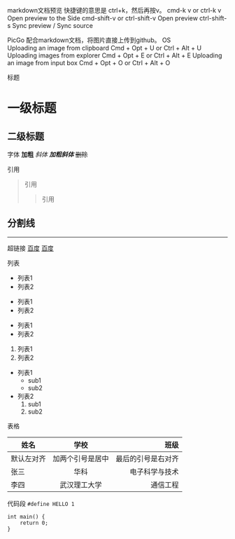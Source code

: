markdown文档预览
快捷键的意思是 ctrl+k，然后再按v。
cmd-k v or ctrl-k v	        Open preview to the Side
cmd-shift-v or ctrl-shift-v	Open preview
ctrl-shift-s	            Sync preview / Sync source

PicGo
配合markdown文档，将图片直接上传到github。
OS	
Uploading an image from clipboard	    Cmd + Opt + U or Ctrl + Alt + U
Uploading images from explorer		    Cmd + Opt + E or Ctrl + Alt + E
Uploading an image from input box       Cmd + Opt + O or Ctrl + Alt + O


标题
# 一级标题
## 二级标题

字体
**加粗**
*斜体*
***加粗斜体***
~~删除~~

引用
>引用
>>引用

分割线
---
***

超链接
[百度](https://www.baidu.com "tooltip")
[百度](https://www.baidu.com)

列表
- 列表1
- 列表2
+ 列表1
+ 列表2
* 列表1
* 列表2
1. 列表1
2. 列表2

* 列表1
   * sub1
   * sub2
 * 列表2
   1. sub1
   2. sub2

表格

| 姓名       |       学校       |               班级 |
| ---------- | :--------------: | -----------------: |
| 默认左对齐 | 加两个引号是居中 | 最后的引号是右对齐 |
| 张三       |       华科       |     电子科学与技术 |
| 李四       |   武汉理工大学   |           通信工程 |

代码段
`#define HELLO 1`

```
int main() {
    return 0;
}
```

